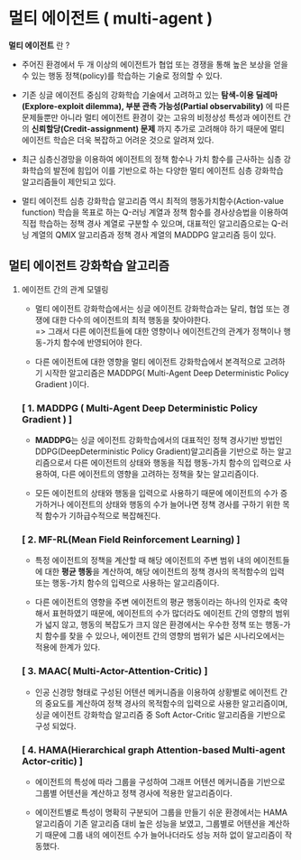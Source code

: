 # 멀티 에이전트 ( multi-agent ) #

**멀티 에이전트** 란 ?

  - 주어진 환경에서 두 개 이상의 에이전트가 협업 또는 경쟁을 통해 높은 보상을 얻을 수 있는 행동 정책(policy)를 학습하는 기술로 정의할 수 있다.

  - 기존 싱글 에이전트 중심의 강화학습 기술에서 고려하고 있는 **탐색-이용 딜레마(Explore-exploit dilemma), 부분 관측 가능성(Partial observability)** 에 따른 문제들뿐만 아니라 멀티 에이전트 환경이 갖는 고유의 비정상성 특성과 에이전트 간의 **신뢰할당(Credit-assignment) 문제** 까지 추가로 고려해야 하기 때문에 멀티 에이전트 학습은 더욱 복잡하고 어려운 것으로 알려져 있다.

  - 최근 심층신경망을 이용하여 에이전트의 정책 함수나 가치 함수를 근사하는 심층 강화학습의 발전에 힘입어 이를 기반으로 하는 다양한 멀티 에이전트 심층 강화학습 알고리즘들이 제안되고 있다. 

  - 멀티 에이전트 심층 강화학습 알고리즘 역시 최적의 행동가치함수(Action-value function) 학습을 목표로 하는 Q-러닝 계열과 정책 함수를 경사상승법을 이용하여 직접 학습하는 정책 경사 계열로 구분할 수 있으며, 대표적인 알고리즘으로는 Q-러닝 계열의 QMIX 알고리즘과 정책 경사 계열의 MADDPG 알고리즘 등이 있다.

## 멀티 에이전트 강화학습 알고리즘 ##

1. 에이전트 간의 관계 모델링

   - 멀티 에이전트 강화학습에서는 싱글 에이전트 강화학습과는 달리, 협업 또는 경쟁에 대한 다수의 에이전트의 최적 행동을 찾아야한다.   
   => 그래서 다른 에이전트들에 대한 영향이나 에이전트간의 관계가 정책이나 행동-가치 함수에 반영되어야 한다.
      
   - 다른 에이전트에 대한 영향을 멀티 에이전트 강화학습에서 본격적으로 고려하기 시작한 알고리즘은 MADDPG( Multi-Agent Deep Deterministic Policy Gradient )이다.


    ### [ 1. MADDPG ( Multi-Agent Deep Deterministic Policy Gradient ) ] ###

    - **MADDPG**는 싱글 에이전트 강화학습에서의 대표적인 정책 경사기반 방법인  DDPG(DeepDeterministic Policy Gradient)알고리즘을 기반으로 하는 알고리즘으로서 다른 에이전트의 상태와 행동을 직접 행동-가치 함수의 입력으로 사용하여, 다른 에이전트의 영향을 고려하는 정책을 찾는 알고리즘이다.

    - 모든 에이전트의 상태와 행동을 입력으로 사용하기 때문에 에이전트의 수가 증가하거나 에이전트의 상태와 행동의 수가 늘어나면 정책 경사를 구하기 위한 목적 함수가 기하급수적으로 복잡해진다.

    ### [ 2. MF-RL(Mean Field Reinforcement Learning) ] ###

    - 특정 에이전트의 정책을 계산할 때 해당 에이전트의 주변 범위 내의 에이전트들에 대한 **평균 행동**을 계산하여, 해당 에이전트의 정책 경사의 목적함수의 입력 또는 행동-가치 함수의 입력으로 사용하는 알고리즘이다.

    - 다른 에이전트의 영향을 주변 에이전트의 평균 행동이라는 하나의 인자로 축약해서 표현하였기 때문에, 에이전트의 수가 많더라도 에이전트 간의 영향의 범위가 넓지 않고, 행동의 복잡도가 크지 않은 환경에서는 우수한 정책 또는 행동-가치 함수를 찾을 수 있으나, 에이전트 간의 영향의 범위가 넓은 시나리오에서는 적용에 한계가 있다.

    ### [ 3. MAAC( Multi-Actor-Attention-Critic) ] ###

   - 인공 신경망 형태로 구성된 어텐션 메커니즘을 이용하여 상황별로 에이전트 간의 중요도를 계산하여 정책 경사의 목적함수의 입력으로 사용한 알고리즘이며, 싱글 에이전트 강화학습 알고리즘 중 Soft Actor-Critic 알고리즘을 기반으로 구성 되었다.
      
    ### [ 4. HAMA(Hierarchical graph Attention-based Multi-agent Actor-critic) ] ###

   - 에이전트의 특성에 따라 그룹을 구성하여 그래프 어텐션 메커니즘을 기반으로 그룹별 어텐션을 계산하고 정책 경사에 적용한 알고리즘이다.
  
    - 에이전트별로 특성이 명확히 구분되어 그룹을 만들기 쉬운 환경에서는 HAMA 알고리즘이 기존 알고리즘 대비 높은 성능을 보였고, 그룹별로 어텐션을 계산하기 때문에 그룹 내의 에이전트 수가 늘어나더라도 성능 저하 없이 알고리즘이 작동했다.


